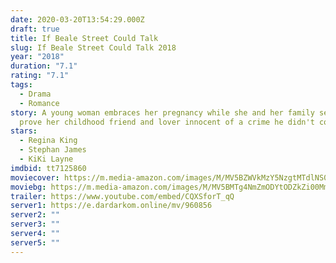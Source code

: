 ```yaml
---
date: 2020-03-20T13:54:29.000Z
draft: true
title: If Beale Street Could Talk
slug: If Beale Street Could Talk 2018
year: "2018"
duration: "7.1"
rating: "7.1"
tags:
  - Drama
  - Romance
story: A young woman embraces her pregnancy while she and her family set out to
  prove her childhood friend and lover innocent of a crime he didn't commit.
stars:
  - Regina King
  - Stephan James
  - KiKi Layne
imdbid: tt7125860
moviecover: https://m.media-amazon.com/images/M/MV5BZWVkMzY5NzgtMTdlNS00NjY5LThjOTktZWFkNDU3NmQzMDIwXkEyXkFqcGdeQXVyODk2NDQ3MTA@._V1_SY1000_SX675_AL_.jpg
moviebg: https://m.media-amazon.com/images/M/MV5BMTg4NmZmODYtODZkZi00MmEzLWJiZjItMmFkMmI0YzhmYjIxXkEyXkFqcGdeQXVyNDE5MTU2MDE@._V1_.jpg
trailer: https://www.youtube.com/embed/CQXSforT_qQ
server1: https://e.dardarkom.online/mv/960856
server2: ""
server3: ""
server4: ""
server5: ""
---
```

